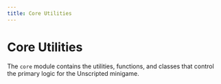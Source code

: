 ```yaml
---
title: Core Utilities
---
```


# Core Utilities

The `core` module contains the utilities, functions, and classes that control the primary logic
for the Unscripted minigame.
